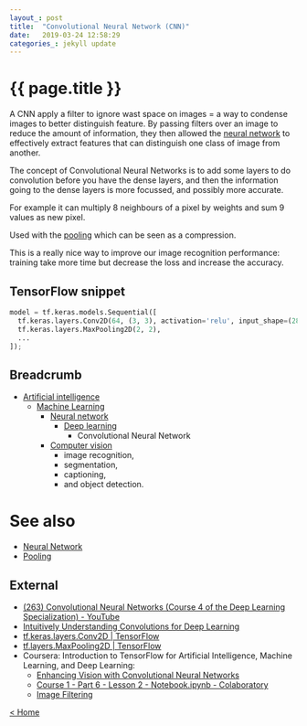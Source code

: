 ```yaml
---
layout_: post
title:  "Convolutional Neural Network (CNN)"
date:   2019-03-24 12:58:29
categories_: jekyll update
---
```


# {{ page.title }}

A CNN apply a filter to ignore wast space on images = a way to condense images to better distinguish feature. By passing filters over an image 
to reduce the amount of information, they then allowed the [neural network](neural-network.html) to effectively extract features that can 
distinguish one class of image from another.

The concept of Convolutional Neural Networks is to add some layers to do convolution before you have the dense layers, and then the information 
going to the dense layers is more focussed, and possibly more accurate.

For example it can multiply 8 neighbours of a pixel by weights and sum 9 values as new pixel.

Used with the [pooling](pooling.html) which can be seen as a compression.

This is a really nice way to improve our image recognition performance: training take more time but decrease the loss and increase the accuracy.


## TensorFlow snippet

```py
model = tf.keras.models.Sequential([
  tf.keras.layers.Conv2D(64, (3, 3), activation='relu', input_shape=(28, 28, 1)), # see External below for API documentation
  tf.keras.layers.MaxPooling2D(2, 2),                                             # see External below for API documentation
  ...
]);
```


## Breadcrumb

- [Artificial intelligence](artificial-intelligence.html)
  - [Machine Learning](machine-learning.html)
    - [Neural network](neural-network.html)
      - [Deep learning](deep-learning.html)
        - Convolutional Neural Network
    - [Computer vision](computer-vision.html)
        - image recognition, 
        - segmentation, 
        - captioning, 
        - and object detection.


# See also

- [Neural Network](neural-network.html)
- [Pooling](pooling.html)


## External

- [(263) Convolutional Neural Networks (Course 4 of the Deep Learning Specialization) - YouTube](https://bit.ly/2UGa7uH)
- [Intuitively Understanding Convolutions for Deep Learning](https://towardsdatascience.com/intuitively-understanding-convolutions-for-deep-learning-1f6f42faee1)
- [tf.keras.layers.Conv2D | TensorFlow](https://www.tensorflow.org/versions/r1.8/api_docs/python/tf/keras/layers/Conv2D)
- [tf.layers.MaxPooling2D | TensorFlow](https://www.tensorflow.org/versions/r1.8/api_docs/python/tf/layers/MaxPooling2D)
- Coursera: 
Introduction to TensorFlow for Artificial Intelligence, Machine Learning, and Deep Learning:
  - [Enhancing Vision with Convolutional Neural Networks](https://www.coursera.org/learn/introduction-tensorflow/lecture/5bJjm/a-conversation-with-andrew-ng)
  - [Course 1 - Part 6 - Lesson 2 - Notebook.ipynb - Colaboratory](https://colab.research.google.com/github/lmoroney/dlaicourse/blob/master/Course%201%20-%20Part%206%20-%20Lesson%202%20-%20Notebook.ipynb)
  - [Image Filtering](https://lodev.org/cgtutor/filtering.html)

[< Home](..)
